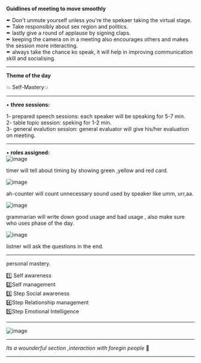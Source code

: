 **Guidlines of meeting to move smoothly**                               

  ✒ Don't unmute yourself unless you're the spekaer taking the virtual stage.                           
  ✒ Take responsibly about sex region and politics.                                
  ✒ lastly give a round of applause by signing claps.                                 
  ✒  keeping the camera on in a meeting also encourages others and makes the session more interacting.                    
  ✒ always take the chance ko speak, it will help in improving communication skill and socialising.                             

------------------------------------------------------------------------------------------------------------------------
**Theme of the day**

💥  Self-Mastery💥
                          
----------------------------------------------------------------------------------------------------------------------


• **three sessions:**                              

1- prepared speech sessions: each speaker will be speaking for 5-7 min.                                             
2- table topic session: speking for 1-2 min.                           
3- general evalution session: general evaluator will give his/her evaluation on meeting.                       

------------------------------------------------------------------------------------------------------------------------------

• **roles assigned:**                                   
![image](https://user-images.githubusercontent.com/85113970/132003015-b0207eec-4905-405f-96db-6fc32892aaeb.png)                             

timer will tell about timing by showing green ,yellow and red card.                          

![image](https://user-images.githubusercontent.com/85113970/132003151-b41fd724-5743-4a94-96e8-9bda1abc0d19.png)                                      

ah-counter will count unnecessary sound used by speaker like umm, urr,aa.                                  

![image](https://user-images.githubusercontent.com/85113970/132003214-b7cf823c-75f2-4876-9c6b-1c53e1d8b010.png)                       

grammarian will write down good usage and bad usage , also make sure who uses phase of the day.                                   

![image](https://user-images.githubusercontent.com/85113970/132003319-35ec44e9-8421-4b61-b3dc-84a38827b0b3.png)                                   

listner will ask the questions in the end.                                      

------------------------------------------------------------------------------------------------------------------------            
 personal mastery.
 
 1️⃣ Self  awareness                      
 2️⃣Self  management                          
 3️⃣ Step  Social awareness                            
 4️⃣Step  Relationship management                        
 5️⃣Step  Emotional Intelligence            


--------------------------------------------------------------------------------------------------------------------------

![image](https://user-images.githubusercontent.com/85113970/133062637-39e87547-ac7d-4014-8d42-b0435df7e881.png)

---------------------------------------------------------------------------------------------------------------------
*Its a wounderful section ,interaction with foregin people*  🤗               

------------------------------------------------------------------------------------------------------------------------   


